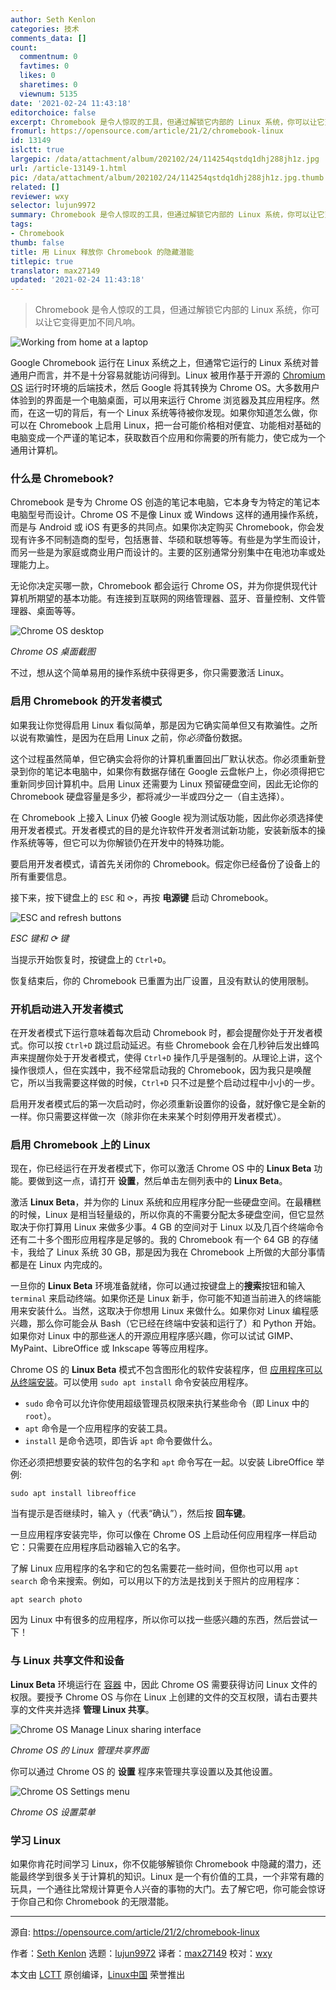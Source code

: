 ```yaml
---
author: Seth Kenlon
categories: 技术
comments_data: []
count:
  commentnum: 0
  favtimes: 0
  likes: 0
  sharetimes: 0
  viewnum: 5135
date: '2021-02-24 11:43:18'
editorchoice: false
excerpt: Chromebook 是令人惊叹的工具，但通过解锁它内部的 Linux 系统，你可以让它变得更加不同凡响。
fromurl: https://opensource.com/article/21/2/chromebook-linux
id: 13149
islctt: true
largepic: /data/attachment/album/202102/24/114254qstdq1dhj288jh1z.jpg
url: /article-13149-1.html
pic: /data/attachment/album/202102/24/114254qstdq1dhj288jh1z.jpg.thumb.jpg
related: []
reviewer: wxy
selector: lujun9972
summary: Chromebook 是令人惊叹的工具，但通过解锁它内部的 Linux 系统，你可以让它变得更加不同凡响。
tags:
- Chromebook
thumb: false
title: 用 Linux 释放你 Chromebook 的隐藏潜能
titlepic: true
translator: max27149
updated: '2021-02-24 11:43:18'
---
```



> 
> Chromebook 是令人惊叹的工具，但通过解锁它内部的 Linux 系统，你可以让它变得更加不同凡响。
> 
> 
> 


![](/data/attachment/album/202102/24/114254qstdq1dhj288jh1z.jpg "Working from home at a laptop")


Google Chromebook 运行在 Linux 系统之上，但通常它运行的 Linux 系统对普通用户而言，并不是十分容易就能访问得到。Linux 被用作基于开源的 [Chromium OS](https://www.chromium.org/chromium-os) 运行时环境的后端技术，然后 Google 将其转换为 Chrome OS。大多数用户体验到的界面是一个电脑桌面，可以用来运行 Chrome 浏览器及其应用程序。然而，在这一切的背后，有一个 Linux 系统等待被你发现。如果你知道怎么做，你可以在 Chromebook 上启用 Linux，把一台可能价格相对便宜、功能相对基础的电脑变成一个严谨的笔记本，获取数百个应用和你需要的所有能力，使它成为一个通用计算机。


### 什么是 Chromebook?


Chromebook 是专为 Chrome OS 创造的笔记本电脑，它本身专为特定的笔记本电脑型号而设计。Chrome OS 不是像 Linux 或 Windows 这样的通用操作系统，而是与 Android 或 iOS 有更多的共同点。如果你决定购买 Chromebook，你会发现有许多不同制造商的型号，包括惠普、华硕和联想等等。有些是为学生而设计，而另一些是为家庭或商业用户而设计的。主要的区别通常分别集中在电池功率或处理能力上。


无论你决定买哪一款，Chromebook 都会运行 Chrome OS，并为你提供现代计算机所期望的基本功能。有连接到互联网的网络管理器、蓝牙、音量控制、文件管理器、桌面等等。


![Chrome OS desktop](/data/attachment/album/202102/24/114320ug7qd0cl26z773l6.png)


*Chrome OS 桌面截图*


不过，想从这个简单易用的操作系统中获得更多，你只需要激活 Linux。


### 启用 Chromebook 的开发者模式


如果我让你觉得启用 Linux 看似简单，那是因为它确实简单但又有欺骗性。之所以说有欺骗性，是因为在启用 Linux 之前，你*必须*备份数据。


这个过程虽然简单，但它确实会将你的计算机重置回出厂默认状态。你必须重新登录到你的笔记本电脑中，如果你有数据存储在 Google 云盘帐户上，你必须得把它重新同步回计算机中。启用 Linux 还需要为 Linux 预留硬盘空间，因此无论你的 Chromebook 硬盘容量是多少，都将减少一半或四分之一（自主选择）。


在 Chromebook 上接入 Linux 仍被 Google 视为测试版功能，因此你必须选择使用开发者模式。开发者模式的目的是允许软件开发者测试新功能，安装新版本的操作系统等等，但它可以为你解锁仍在开发中的特殊功能。


要启用开发者模式，请首先关闭你的 Chromebook。假定你已经备份了设备上的所有重要信息。


接下来，按下键盘上的 `ESC` 和 `⟳`，再按 **电源键** 启动 Chromebook。


![ESC and refresh buttons](/data/attachment/album/202102/24/114321gyawg5gaoc46czyc.png)


*ESC 键和 ⟳ 键*


当提示开始恢复时，按键盘上的 `Ctrl+D`。


恢复结束后，你的 Chromebook 已重置为出厂设置，且没有默认的使用限制。


### 开机启动进入开发者模式


在开发者模式下运行意味着每次启动 Chromebook 时，都会提醒你处于开发者模式。你可以按 `Ctrl+D` 跳过启动延迟。有些 Chromebook 会在几秒钟后发出蜂鸣声来提醒你处于开发者模式，使得 `Ctrl+D` 操作几乎是强制的。从理论上讲，这个操作很烦人，但在实践中，我不经常启动我的 Chromebook，因为我只是唤醒它，所以当我需要这样做的时候，`Ctrl+D` 只不过是整个启动过程中小小的一步。


启用开发者模式后的第一次启动时，你必须重新设置你的设备，就好像它是全新的一样。你只需要这样做一次（除非你在未来某个时刻停用开发者模式）。


### 启用 Chromebook 上的 Linux


现在，你已经运行在开发者模式下，你可以激活 Chrome OS 中的 **Linux Beta** 功能。要做到这一点，请打开 **设置**，然后单击左侧列表中的 **Linux Beta**。


激活 **Linux Beta**，并为你的 Linux 系统和应用程序分配一些硬盘空间。在最糟糕的时候，Linux 是相当轻量级的，所以你真的不需要分配太多硬盘空间，但它显然取决于你打算用 Linux 来做多少事。4 GB 的空间对于 Linux 以及几百个终端命令还有二十多个图形应用程序是足够的。我的 Chromebook 有一个 64 GB 的存储卡，我给了 Linux 系统 30 GB，那是因为我在 Chromebook 上所做的大部分事情都是在 Linux 内完成的。


一旦你的 **Linux Beta** 环境准备就绪，你可以通过按键盘上的**搜索**按钮和输入 `terminal` 来启动终端。如果你还是 Linux 新手，你可能不知道当前进入的终端能用来安装什么。当然，这取决于你想用 Linux 来做什么。如果你对 Linux 编程感兴趣，那么你可能会从 Bash（它已经在终端中安装和运行了）和 Python 开始。如果你对 Linux 中的那些迷人的开源应用程序感兴趣，你可以试试 GIMP、MyPaint、LibreOffice 或 Inkscape 等等应用程序。


Chrome OS 的 **Linux Beta** 模式不包含图形化的软件安装程序，但 [应用程序可以从终端安装](https://opensource.com/article/18/1/how-install-apps-linux)。可以使用 `sudo apt install` 命令安装应用程序。


* `sudo` 命令可以允许你使用超级管理员权限来执行某些命令（即 Linux 中的 `root`）。
* `apt` 命令是一个应用程序的安装工具。
* `install` 是命令选项，即告诉 `apt` 命令要做什么。


你还必须把想要安装的软件包的名字和 `apt` 命令写在一起。以安装 LibreOffice 举例:



```
sudo apt install libreoffice

```

当有提示是否继续时，输入 `y`（代表“确认”），然后按 **回车键**。


一旦应用程序安装完毕，你可以像在 Chrome OS 上启动任何应用程序一样启动它：只需要在应用程序启动器输入它的名字。


了解 Linux 应用程序的名字和它的包名需要花一些时间，但你也可以用 `apt search` 命令来搜索。例如，可以用以下的方法是找到关于照片的应用程序：



```
apt search photo

```

因为 Linux 中有很多的应用程序，所以你可以找一些感兴趣的东西，然后尝试一下！


### 与 Linux 共享文件和设备


**Linux Beta** 环境运行在 [容器](https://opensource.com/resources/what-are-linux-containers) 中，因此 Chrome OS 需要获得访问 Linux 文件的权限。要授予 Chrome OS 与你在 Linux 上创建的文件的交互权限，请右击要共享的文件夹并选择 **管理 Linux 共享**。


![Chrome OS Manage Linux sharing interface](/data/attachment/album/202102/24/114321pzfo4qwsr4bsnzvs.png)


*Chrome OS 的 Linux 管理共享界面*


你可以通过 Chrome OS 的 **设置** 程序来管理共享设置以及其他设置。


![Chrome OS Settings menu](/data/attachment/album/202102/24/114321e1z9zc50ki3575zi.png)


*Chrome OS 设置菜单*


### 学习 Linux


如果你肯花时间学习 Linux，你不仅能够解锁你 Chromebook 中隐藏的潜力，还能最终学到很多关于计算机的知识。Linux 是一个有价值的工具，一个非常有趣的玩具，一个通往比常规计算更令人兴奋的事物的大门。去了解它吧，你可能会惊讶于你自己和你 Chromebook 的无限潜能。




---


源自: <https://opensource.com/article/21/2/chromebook-linux>


作者：[Seth Kenlon](https://opensource.com/users/seth) 选题：[lujun9972](https://github.com/lujun9972) 译者：[max27149](https://github.com/max27149) 校对：[wxy](https://github.com/wxy)


本文由 [LCTT](https://github.com/LCTT/TranslateProject) 原创编译，[Linux中国](https://linux.cn/) 荣誉推出
